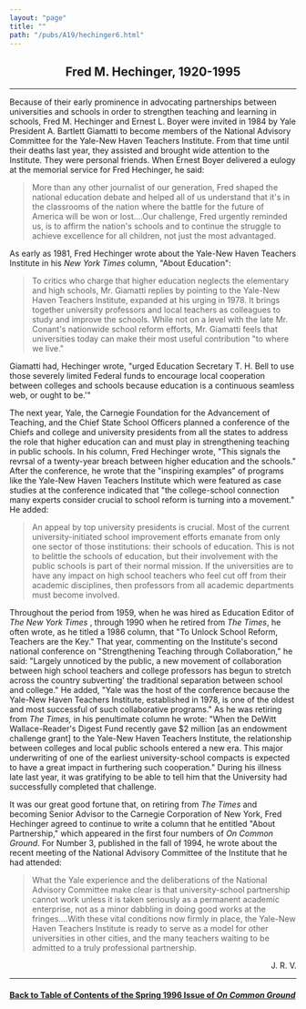 ```yaml
---
layout: "page"
title: ""
path: "/pubs/A19/hechinger6.html"
---
```

<main>
<center><h2>
Fred M. Hechinger, 1920-1995</h2>
</center><hr/>
Because of their early prominence in advocating partnerships between
universities and schools in order to strengthen teaching and learning in
schools, Fred M. Hechinger and Ernest L. Boyer were invited  in 1984 by
Yale President A. Bartlett Giamatti to become members of the National
Advisory Committee for the Yale-New Haven Teachers Institute.  From that
time until their deaths last year, they assisted and brought wide
attention to the Institute.  They were personal friends.  When Ernest
Boyer delivered a eulogy at the memorial service for Fred Hechinger, he
said:
<blockquote>
More than any other journalist of our generation, Fred shaped the national
education debate and helped all of us understand that it's in the
classrooms of the nation where the battle for the future of America will
be won or lost....Our challenge, Fred urgently reminded us, is to affirm
the nation's schools and to continue the struggle to achieve excellence
for all children, not just the most advantaged.
</blockquote>
As early as 1981, Fred Hechinger wrote about the Yale-New Haven Teachers
Institute in his <i>New York Times</i>  column, "About Education": 
<blockquote>
To critics who charge that higher education neglects the elementary and
high schools, Mr. Giamatti replies by pointing to the Yale-New Haven
Teachers Institute, expanded at his urging in 1978.  It brings together
university professors and local teachers as colleagues to study and
improve the schools.  While not on a level with the late Mr. Conant's
nationwide school reform efforts, Mr. Giamatti feels that universities
today can make their most useful contribution "to where we live." 
</blockquote>
Giamatti had, Hechinger wrote, "urged Education Secretary T. H. Bell to
use those severely limited Federal funds to encourage local cooperation
between colleges and schools because education is a continuous seamless
web, or ought to be.'"
<p>
The next year, Yale, the Carnegie Foundation for the Advancement of
Teaching, and the Chief State School Officers planned a conference of the
Chiefs and college and university presidents from all the states to
address the role that higher education can and must play in strengthening
teaching in public schools.  In his column, Fred Hechinger wrote, "This
signals the revrsal of a twenty-year breach between higher education and
the schools."  After the conference, he wrote that the "inspiring
examples" of programs like the Yale-New Haven Teachers Institute which
were featured as case studies at the conference indicated that "the
college-school connection many experts consider crucial to school reform
is turning into a movement."  He added:
</p><blockquote>
An appeal by top university presidents is crucial.  Most of the current
university-initiated school improvement efforts emanate from only one
sector of those institutions:  their schools of education.  This is not to
belittle the schools of education, but their involvement with the public
schools is part of their normal mission.  If the universities are to have
any impact on high school teachers who feel cut off from their academic
disciplines, then professors from all academic departments must become
involved.
</blockquote>
Throughout the period from 1959, when he was hired as Education Editor of
<i>The New York Times</i> , through 1990 when he retired from <i>The
Times</i>, he often wrote, as he titled a 1986 column, that "To Unlock
School Reform, Teachers are the Key."  That year, commenting on the
Institute's second national conference on "Strengthening Teaching through
Collaboration," he said: "Largely unnoticed by the public, a new movement
of collaboration between high school teachers and college professors has
begun to stretch across the country subverting' the traditional separation
between school and college."  He added, "Yale was the host of the
conference because the Yale-New Haven Teachers Institute, established in
1978, is one of the oldest and most successful of such collaborative
programs."  As he was retiring from <i>The Times,</i> in his penultimate
column he wrote:  "When the DeWitt Wallace-Reader's Digest Fund recently
gave $2 million [as an endowment challenge grant] to the Yale-New Haven
Teachers Institute, the relationship between colleges and local public
schools entered a new era.  This major underwriting of one of the earliest
university-school compacts is expected to have a great impact in
furthering such cooperation."  During his illness late last year, it was
gratifying to be able to tell him that the University had successfully
completed that challenge. 
<p>
It was our great good fortune that, on retiring from <i>The Times</i>  and
becoming Senior Advisor to the Carnegie Corporation of New York,  Fred
Hechinger agreed to continue to write a column that he entitled "About
Partnership," which appeared in the first four numbers of <i>On Common
Ground</i>.  For Number 3, published in the fall of 1994, he wrote about
the recent meeting of the National Advisory Committee of the Institute
that he had attended:
</p><blockquote>What the Yale experience and the deliberations of the National
Advisory Committee make clear is that university-school partnership cannot
work unless it is taken seriously as a permanent academic enterprise, not
as a minor dabbling in doing good works at the fringes....With these vital
conditions now firmly in place, the Yale-New Haven Teachers Institute is
ready to serve as a model for other universities in other cities, and the
many teachers waiting to be admitted to a truly professional partnership.
</blockquote>
<p align="right">­ J. R. V.</p>
<hr/>
<h4><a href=".\">Back to
Table of Contents of the Spring  1996 Issue of <i>On Common
Ground</i></a>
</h4>
</main>